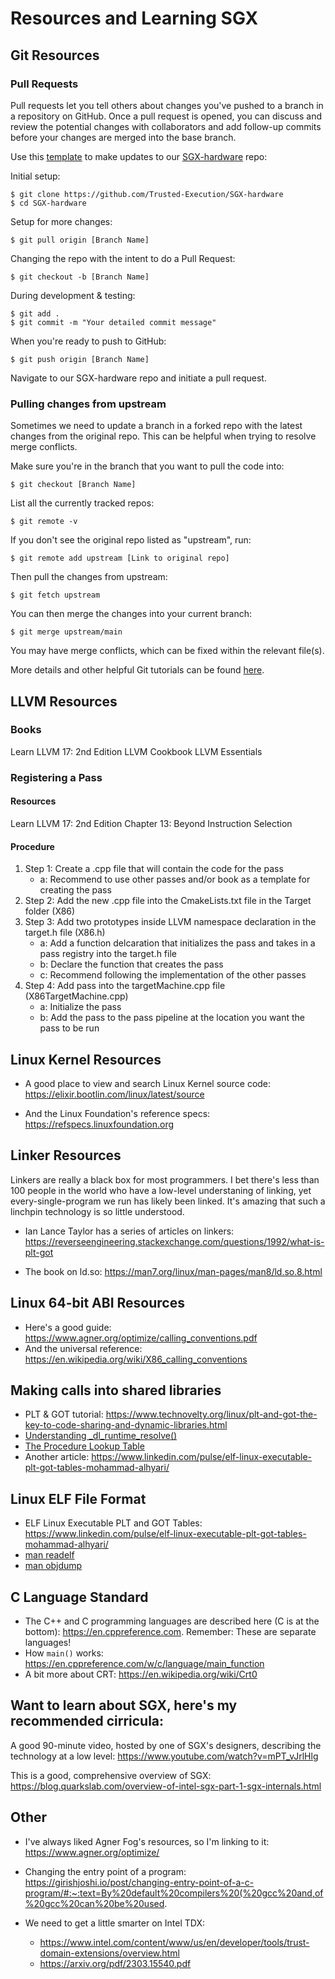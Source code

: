 # Resources and Learning SGX

## Git Resources

### Pull Requests
Pull requests let you tell others about changes you've pushed to a branch in a repository on GitHub. 
Once a pull request is opened, you can discuss and review the potential changes with collaborators 
and add follow-up commits before your changes are merged into the base branch.

Use this [template](https://www.freecodecamp.org/news/how-to-make-your-first-pull-request-on-github-3/) 
to make updates to our [SGX-hardware](https://github.com/Trusted-Execution/SGX-hardware) repo:

Initial setup:

    $ git clone https://github.com/Trusted-Execution/SGX-hardware
    $ cd SGX-hardware

Setup for more changes:

    $ git pull origin [Branch Name]

Changing the repo with the intent to do a Pull Request:

    $ git checkout -b [Branch Name]
  
During development & testing:
  
    $ git add .
    $ git commit -m "Your detailed commit message"

When you're ready to push to GitHub:

    $ git push origin [Branch Name]

Navigate to our SGX-hardware repo and initiate a pull request.

### Pulling changes from upstream
Sometimes we need to update a branch in a forked repo with the latest changes from the original repo.
This can be helpful when trying to resolve merge conflicts.

Make sure you're in the branch that you want to pull the code into:

    $ git checkout [Branch Name]

List all the currently tracked repos:

    $ git remote -v

If you don't see the original repo listed as "upstream", run:

    $ git remote add upstream [Link to original repo]

Then pull the changes from upstream:

    $ git fetch upstream

You can then merge the changes into your current branch:

    $ git merge upstream/main

You may have merge conflicts, which can be fixed within the relevant file(s). 

More details and other helpful Git tutorials can be found [here](https://www.digitalocean.com/community/tutorials/how-to-create-a-pull-request-on-github#update-local-repository).
## LLVM Resources

### Books
Learn LLVM 17: 2nd Edition 
LLVM Cookbook 
LLVM Essentials 


### Registering a Pass

#### Resources
Learn LLVM 17: 2nd Edition
Chapter 13: Beyond Instruction Selection

#### Procedure
1. Step 1: Create a .cpp file that will contain the code for the pass
     - a: Recommend to use other passes and/or book as a template for creating the pass
2. Step 2: Add the new .cpp file into the CmakeLists.txt file in the Target folder (X86)
3. Step 3: Add two prototypes inside LLVM namespace declaration in the target.h file (X86.h)
     - a: Add a function delcaration that initializes the pass and takes in a pass registry into 
        the target.h file
     - b: Declare the function that creates the pass
     - c: Recommend following the implementation of the other passes
4. Step 4: Add pass into the targetMachine.cpp file (X86TargetMachine.cpp)
     - a: Initialize the pass
     - b: Add the pass to the pass pipeline at the location you want the pass to be run

## Linux Kernel Resources
- A good place to view and search Linux Kernel source code:  https://elixir.bootlin.com/linux/latest/source

- And the Linux Foundation's reference specs:  https://refspecs.linuxfoundation.org

## Linker Resources
Linkers are really a black box for most programmers.  I bet there's less than 100 people in the world
who have a low-level understaning of linking, yet every-single-program we run has likely been linked.
It's amazing that such a linchpin technology is so little understood.  

- Ian Lance Taylor has a series of articles on linkers:  https://reverseengineering.stackexchange.com/questions/1992/what-is-plt-got

- The book on ld.so:  https://man7.org/linux/man-pages/man8/ld.so.8.html

## Linux 64-bit ABI Resources
- Here's a good guide:  https://www.agner.org/optimize/calling_conventions.pdf
- And the universal reference:  https://en.wikipedia.org/wiki/X86_calling_conventions


## Making calls into shared libraries
- PLT & GOT tutorial:  https://www.technovelty.org/linux/plt-and-got-the-key-to-code-sharing-and-dynamic-libraries.html
- [Understanding _dl_runtime_resolve()](https://ypl.coffee/dl-resolve/)
- [The Procedure Lookup Table](https://bottomupcs.sourceforge.net/csbu/x3882.htm)
- Another article:  https://www.linkedin.com/pulse/elf-linux-executable-plt-got-tables-mohammad-alhyari/

  
## Linux ELF File Format
- ELF Linux Executable PLT and GOT Tables:  https://www.linkedin.com/pulse/elf-linux-executable-plt-got-tables-mohammad-alhyari/
- [man readelf](https://man.archlinux.org/man/readelf.1.en)
- [man objdump](https://man.archlinux.org/man/objdump.1)

## C Language Standard
- The C++ and C programming languages are described here (C is at the bottom): https://en.cppreference.com.  Remember:  These are separate languages!
- How `main()` works:  https://en.cppreference.com/w/c/language/main_function
- A bit more about CRT:  https://en.wikipedia.org/wiki/Crt0

  
## Want to learn about SGX, here's my recommended cirricula:
A good 90-minute video, hosted by one of SGX's designers, describing the technology at a low level:  https://www.youtube.com/watch?v=mPT_vJrlHlg

This is a good, comprehensive overview of SGX:
https://blog.quarkslab.com/overview-of-intel-sgx-part-1-sgx-internals.html

## Other
- I've always liked Agner Fog's resources, so I'm linking to it:  https://www.agner.org/optimize/

- Changing the entry point of a program:  https://girishjoshi.io/post/changing-entry-point-of-a-c-program/#:~:text=By%20default%20compilers%20(%20gcc%20and,of%20gcc%20can%20be%20used.

- We need to get a little smarter on Intel TDX:
  - https://www.intel.com/content/www/us/en/developer/tools/trust-domain-extensions/overview.html
  - https://arxiv.org/pdf/2303.15540.pdf


